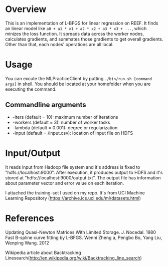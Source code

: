 # Overview

This is an implementation of L-BFGS for linear regression on REEF. It finds an linear model like `a0 + a1 * x1 + a2 * x2 + a3 * x3 + ...`, which minizes the loss function. It spreads data across the worker nodes, calculates gradients, and summates those gradients to get overall gradients. Other than that, each nodes' operations are all local.

# Usage

You can excute the MLPracticeClient by putting `./bin/run.sh [command args]` in shell. You should be located at your homefolder when you are executing the command.

## Commandline arguments
* -iters (default = 10): maximum number of iterations
* -workers (default = 3): number of worker tasks
* -lambda (default = 0.001): degree or regularization
* -input (default = /input.csv): location of input file on HDFS

# Input/Output

It reads input from Hadoop file system and it's address is fixed to "hdfs://localhost:9000". After execution, it produces output to HDFS and it's stored at "hdfs://localhost:9000/output.txt". The output file has information about parameter vector and error value on each iteration.

I attached the training-set I used on my repo. It's from UCI Machine Learning Repository (https://archive.ics.uci.edu/ml/datasets.html)

# References

Updating Quasi-Newton Matrices With Limited Storage. J. Nocedal. 1980
Fast B-spline curve fitting by L-BFGS. Wenni Zheng a, Pengbo Bo, Yang Liu, Wenping Wang. 2012

Wikipedia article about Backtracking Linesearch(http://en.wikipedia.org/wiki/Backtracking_line_search)
